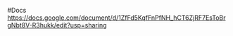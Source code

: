 #Docs
https://docs.google.com/document/d/1ZfFd5KqfFnPfNH_hCT6ZjRF7EsToBrgNbt8V-R3hukk/edit?usp=sharing
